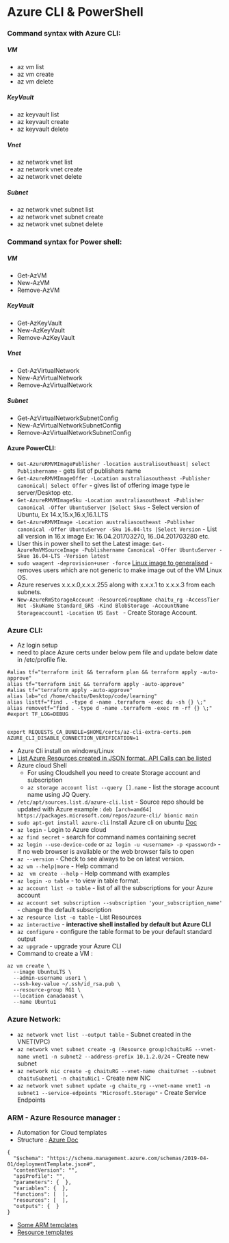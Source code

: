# Azure CLI & PowerShell

### Command syntax with Azure CLI:
##### VM
- az vm list
- az vm create
- az vm delete
##### KeyVault
- az keyvault list
- az keyvault create
- az keyvault delete
##### Vnet
- az network vnet list
- az network vnet create
- az network vnet delete
##### Subnet
- az network vnet subnet list
- az network vnet subnet create
- az network vnet subnet delete

### Command syntax for Power shell:
##### VM
- Get-AzVM
- New-AzVM
- Remove-AzVM
##### KeyVault
- Get-AzKeyVault
- New-AzKeyVault
- Remove-AzKeyVault
##### Vnet
- Get-AzVirtualNetwork
- New-AzVirtualNetwork
- Remove-AzVirtualNetwork
##### Subnet
- Get-AzVirtualNetworkSubnetConfig
- New-AzVirtualNetworkSubnetConfig
- Remove-AzVirtualNetworkSubnetConfig




#### Azure PowerCLI:

- `Get-AzureRMVMImagePublisher -location australisoutheast| select Publishername` - gets list of publishers name
- `Get-AzureRMVMImageOffer -Location australiasoutheast -Publisher canonical| Select Offer` - gives list of offering image type ie server/Desktop etc.
- `Get-AzureRMVMImageSku -Location australiasoutheast -Publisher canonical -Offer UbuntuServer |Select Skus` - Select version of Ubuntu, Ex 14.x,15.x,16.x,16.1.LTS
- `Get-AzureRMVMImage -Location australiasoutheast -Publisher canonical -Offer UbuntuServer -Sku 16.04-lts |Select Version` - List all version in 16.x image Ex: 16.04.201703270, 16..04.201703280 etc.
- User this in power shell to set the Latest image: `Get-AzureRmVMSourceImage -Publishername Canonical -Offer UbuntuServer -Skue 16.04-LTS -Version latest`
- `sudo waagent -deprovision+user -force` [Linux image to generalised](https://docs.microsoft.com/en-us/azure/virtual-machines/linux/capture-image) - removes users which are not generic to make image out of the VM Linux OS.
- Azure reserves x.x.x.0,x.x.x.255 along with x.x.x.1 to x.x.x.3 from each subnets.
- `New-AzureRmStorageAccount -ResourceGroupName chaitu_rg -AccessTier Hot -SkuName Standard_GRS -Kind BlobStorage -AccountName Storageaccount1 -Location US East `  - Create Storage Account. 
  


### Azure CLI:

- Az login setup
- need to place Azure certs under below pem file and update below date in /etc/profile file.
```
#alias tf="terraform init && terraform plan && terraform apply -auto-approve"
alias tf="terraform init && terraform apply -auto-approve"
#alias tf="terraform apply -auto-approve"
alias lab="cd /home/chaitu/Desktop/code/learning"
alias listtf="find . -type d -name .terraform -exec du -sh {} \;"
alias removetf="find . -type d -name .terraform -exec rm -rf {} \;"
#export TF_LOG=DEBUG


export REQUESTS_CA_BUNDLE=$HOME/certs/az-cli-extra-certs.pem
AZURE_CLI_DISABLE_CONNECTION_VERIFICATION=1
```

- Azure Cli install on windows/Linux
- [List Azure Resources created in JSON format. API Calls can be listed](https://resources.azure.com/)
- Azure cloud Shell
  - For using Cloudshell you need to create Storage account and subscription
  - `az storage account list --query [].name` - list the storage account name using JQ Query.
- `/etc/apt/sources.list.d/azure-cli.list` - Source repo should be updated with Azure example : `deb [arch=amd64] https://packages.microsoft.com/repos/azure-cli/ bionic main`
- `sudo apt-get install azure-cli` Install Azure cli on ubuntu [Doc](https://docs.microsoft.com/en-us/cli/azure/install-azure-cli-linux?pivots=apt)
- `az login` - Login to Azure cloud
- `az find secret` - search for command names containing secret
- `az login --use-device-code` or `az login -u <username> -p <password>` - If no web browser is available or the web browser fails to open
- `az --version` - Check to see always to be on latest version.
- `az vm --help|more` - Help command
- `az  vm create --help` - Help command with examples
- `az login -o table` - to view in table format.
- `az account list -o table` - list of all the subscriptions for your Azure account 
- `az account set subscription --subscription 'your_subscription_name'` - change the default subscription
- `az resource list -o table` - List Resources
- `az interactive` - **interactive shell installed by default but Azure CLI**
- `az configure` - configure the table format to be your default standard output
- `az upgrade` - upgrade your Azure CLI 
- Command to create a VM :
```
az vm create \
  --image UbuntuLTS \
  --admin-username user1 \
  --ssh-key-value ~/.ssh/id_rsa.pub \
  --resource-group RG1 \
  --location canadaeast \
  --name Ubuntu1
``` 

### Azure Network:
- `az network vnet list --output table` - Subnet created in the VNET(VPC)
- `az network vnet subnet create -g (Resource group)chaituRG --vnet-name vnet1 -n subnet2 --address-prefix 10.1.2.0/24` - Create new subnet
- `az network nic create -g chaituRG --vnet-name chaituVnet --subnet chaituSubnet1 -n chaituNic1` - Create new NIC 
- `az network vnet subnet update -g chaitu_rg --vnet-name vnet1 -n subnet1 --service-edpoints "Microsoft.Storage"` - Create Service Endpoints

### ARM - Azure Resource manager : 
- Automation for Cloud templates
- Structure : [Azure Doc](https://docs.microsoft.com/en-us/azure/azure-resource-manager/templates/syntax)
```
{
  "$schema": "https://schema.management.azure.com/schemas/2019-04-01/deploymentTemplate.json#",
  "contentVersion": "",
  "apiProfile": "",
  "parameters": {  },
  "variables": {  },
  "functions": [  ],
  "resources": [  ],
  "outputs": {  }
}
``` 
- [Some ARM templates](https://github.com/Azure/azure-quickstart-templates)
- [Resource templates](https://azure.microsoft.com/en-in/resources/templates/)

